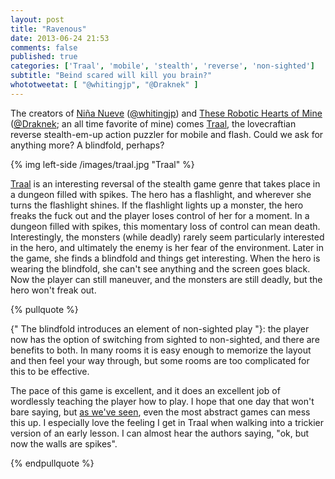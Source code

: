 ```yaml
---
layout: post
title: "Ravenous"
date: 2013-06-24 21:53
comments: false
published: true
categories: ['Traal', 'mobile', 'stealth', 'reverse', 'non-sighted']
subtitle: "Beind scared will kill you brain?"
whototweetat: [ "@whitingjp", "@Draknek" ]
---
```


The creators of [Niña Nueve][3] ([@whitingjp][6]) and [These Robotic Hearts of Mine][4] ([@Draknek][7]; an all time favorite of mine) comes [Traal][2], the
lovecraftian reverse stealth-em-up action puzzler for mobile and flash. Could we ask for anything more? A blindfold, perhaps?

<!-- More -->

{% img left-side /images/traal.jpg "Traal" %}

[Traal][2] is an interesting reversal of the stealth game genre that takes place in a dungeon filled with spikes. The hero has a flashlight, and wherever she turns
the flashlight shines. If the flashlight lights up a monster, the hero freaks the fuck out and the player loses control of her for a moment. In a dungeon filled
with spikes, this momentary loss of control can mean death. Interestingly, the monsters (while deadly) rarely seem particularly interested in the hero, and ultimately
the enemy is her fear of the environment. Later in the game, she finds a blindfold and things get interesting. When the hero is wearing the blindfold, she can't see
anything and the screen goes black. Now the player can still maneuver, and the monsters are still deadly, but the hero won't freak out.

{% pullquote %}

{" The blindfold introduces an element of non-sighted play "}: the player now has the option of switching from sighted to non-sighted, and there are benefits to both.
In many rooms it is easy enough to memorize the layout and then feel your way through, but some rooms are too complicated for this to be effective.

The pace of this game is excellent, and it does an excellent job of wordlessly teaching the player how to play. I hope that one day that won't bare saying, but [as we've seen][8], even the most abstract games can mess this up. I especially love the feeling I get in Traal when walking into a trickier version of an early lesson. I
can almost hear the authors saying, "ok, but now the walls are spikes".

{% endpullquote %}

[2]: http://jonathanwhiting.com/coding/traal/
[3]: http://jonathanwhiting.com/ld/23/
[4]: http://www.newgrounds.com/portal/view/585599
[5]: http://www.draknek.org/games/traal/
[6]: https://twitter.com/whitingjp
[7]: https://twitter.com/draknek
[8]: http://localhost:4000/blog/2012/09/22/osmos/
